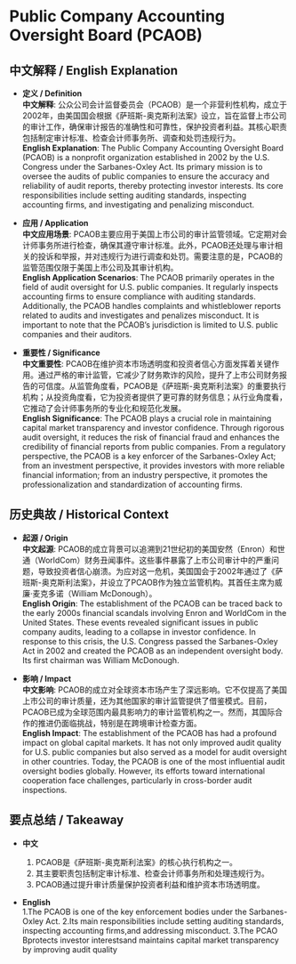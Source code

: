 # Public Company Accounting Oversight Board (PCAOB)

## 中文解释 / English Explanation

* **定义 / Definition**  
  **中文解释**: 公众公司会计监督委员会（PCAOB）是一个非营利性机构，成立于2002年，由美国国会根据《萨班斯-奥克斯利法案》设立，旨在监督上市公司的审计工作，确保审计报告的准确性和可靠性，保护投资者利益。其核心职责包括制定审计标准、检查会计师事务所、调查和处罚违规行为。  
  **English Explanation**: The Public Company Accounting Oversight Board (PCAOB) is a nonprofit organization established in 2002 by the U.S. Congress under the Sarbanes-Oxley Act. Its primary mission is to oversee the audits of public companies to ensure the accuracy and reliability of audit reports, thereby protecting investor interests. Its core responsibilities include setting auditing standards, inspecting accounting firms, and investigating and penalizing misconduct.

* **应用 / Application**  
  **中文应用场景**: PCAOB主要应用于美国上市公司的审计监管领域。它定期对会计师事务所进行检查，确保其遵守审计标准。此外，PCAOB还处理与审计相关的投诉和举报，并对违规行为进行调查和处罚。需要注意的是，PCAOB的监管范围仅限于美国上市公司及其审计机构。  
  **English Application Scenarios**: The PCAOB primarily operates in the field of audit oversight for U.S. public companies. It regularly inspects accounting firms to ensure compliance with auditing standards. Additionally, the PCAOB handles complaints and whistleblower reports related to audits and investigates and penalizes misconduct. It is important to note that the PCAOB’s jurisdiction is limited to U.S. public companies and their auditors.

* **重要性 / Significance**  
  **中文重要性**: PCAOB在维护资本市场透明度和投资者信心方面发挥着关键作用。通过严格的审计监管，它减少了财务欺诈的风险，提升了上市公司财务报告的可信度。从监管角度看，PCAOB是《萨班斯-奥克斯利法案》的重要执行机构；从投资角度看，它为投资者提供了更可靠的财务信息；从行业角度看，它推动了会计师事务所的专业化和规范化发展。  
  **English Significance**: The PCAOB plays a crucial role in maintaining capital market transparency and investor confidence. Through rigorous audit oversight, it reduces the risk of financial fraud and enhances the credibility of financial reports from public companies. From a regulatory perspective, the PCAOB is a key enforcer of the Sarbanes-Oxley Act; from an investment perspective, it provides investors with more reliable financial information; from an industry perspective, it promotes the professionalization and standardization of accounting firms.

## 历史典故 / Historical Context

* **起源 / Origin**  
  **中文起源**: PCAOB的成立背景可以追溯到21世纪初的美国安然（Enron）和世通（WorldCom）财务丑闻事件。这些事件暴露了上市公司审计中的严重问题，导致投资者信心崩溃。为应对这一危机，美国国会于2002年通过了《萨班斯-奥克斯利法案》，并设立了PCAOB作为独立监管机构。其首任主席为威廉·麦克多诺（William McDonough）。  
  **English Origin**: The establishment of the PCAOB can be traced back to the early 2000s financial scandals involving Enron and WorldCom in the United States. These events revealed significant issues in public company audits, leading to a collapse in investor confidence. In response to this crisis, the U.S. Congress passed the Sarbanes-Oxley Act in 2002 and created the PCAOB as an independent oversight body. Its first chairman was William McDonough.

* **影响 / Impact**  
  **中文影响**: PCAOB的成立对全球资本市场产生了深远影响。它不仅提高了美国上市公司的审计质量，还为其他国家的审计监管提供了借鉴模式。目前，PCAOB已成为全球范围内最具影响力的审计监管机构之一。然而，其国际合作的推进仍面临挑战，特别是在跨境审计检查方面。  
  **English Impact**: The establishment of the PCAOB has had a profound impact on global capital markets. It has not only improved audit quality for U.S. public companies but also served as a model for audit oversight in other countries. Today, the PCAOB is one of the most influential audit oversight bodies globally. However, its efforts toward international cooperation face challenges, particularly in cross-border audit inspections.

## 要点总结 / Takeaway

* **中文**  
  1. PCAOB是《萨班斯-奥克斯利法案》的核心执行机构之一。
  2. 其主要职责包括制定审计标准、检查会计师事务所和处理违规行为。
  3. PCAOB通过提升审计质量保护投资者利益和维护资本市场透明度。

* **English**  
  1.The PCAOB is one of the key enforcement bodies under the Sarbanes-Oxley Act.
  2.Its main responsibilities include setting auditing standards, inspecting accounting firms,and addressing misconduct.
  3.The PCAO Bprotects investor interestsand maintains capital market transparency by improving audit quality